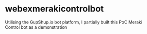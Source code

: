 # webexmerakicontrolbot
Utilising the GupShup.io bot platform, I partially built this PoC Meraki Control bot as a demonstration
